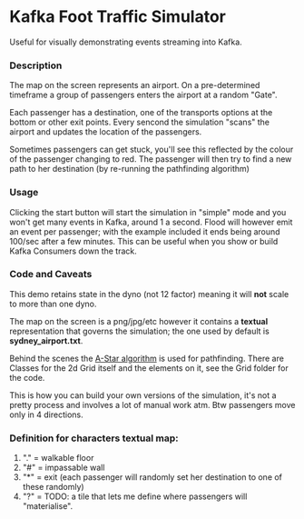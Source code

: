 # Kafka Foot Traffic Simulator 
Useful for visually demonstrating events streaming into Kafka.

### Description

The map on the screen represents an airport. On a pre-determined timeframe a group of passengers enters the airport at a random "Gate".

Each passenger has a destination, one of the transports options at the bottom or other exit points. Every sencond the simulation "scans" the airport and updates the location of the passengers. 

Sometimes passengers can get stuck, you'll see this reflected by the colour of the passenger changing to red. The passenger will then try to find a new path to her destination (by re-running the pathfinding algorithm)

### Usage

Clicking the start button will start the simulation in "simple" mode and you won't get many events in Kafka, around 1 a second.  Flood will however emit an event per passenger; with the example included it ends being around 100/sec after a few minutes.  This can be useful when you show or build Kafka Consumers down the track.

### Code and Caveats

This demo retains state in the dyno (not 12 factor) meaning it will **not** scale to more than one dyno.

The map on the screen is a png/jpg/etc however it contains a **textual** representation that governs the simulation; the one used by default is **sydney_airport.txt**. 

Behind the scenes the [A-Star algorithm](https://en.wikipedia.org/wiki/A*_search_algorithm) is used for pathfinding. There are Classes for the 2d Grid itself and the elements on it, see the Grid folder for the code.

This is how you can build your own versions of the simulation, it's not a pretty process and involves a lot of manual work atm. Btw passengers move only in 4 directions. 


### Definition for characters textual map:
1. "." = walkable floor
2. "#" = impassable wall
3. "*" = exit (each passenger will randomly set her destination to one of these randomly)
4. "?" = TODO: a tile that lets me define where passengers will "materialise".





